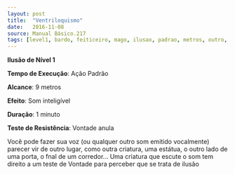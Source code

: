 ```yaml
---
layout: post
title:  "Ventriloquismo"
date:   2016-11-08
source: Manual Básico.217
tags: [level1, bardo, feiticeiro, mago, ilusao, padrao, metros, outro, minuto, vontade, anula]
---
```


**Ilusão de Nível 1**

**Tempo de Execução**: Ação Padrão

**Alcance**: 9 metros

**Efeito**: Som inteligível

**Duração**: 1 minuto

**Teste de Resistência**: Vontade anula

Você pode fazer sua voz (ou qualquer outro som emitido vocalmente) parecer vir de outro lugar, como outra criatura, uma estátua, o outro lado de uma porta, o fnal de um corredor...
Uma criatura que escute o som tem direito a um teste de Vontade para perceber que se trata de ilusão